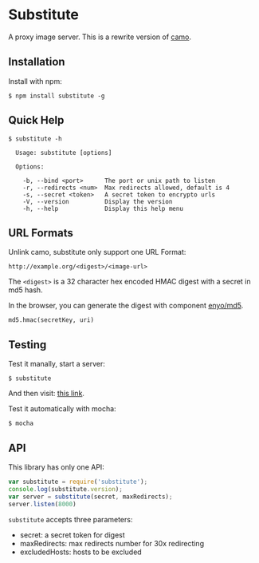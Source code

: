# Substitute

A proxy image server. This is a rewrite version of [camo](https://github.com/atmos/camo).


## Installation

Install with npm:

```
$ npm install substitute -g
```


## Quick Help

```
$ substitute -h

  Usage: substitute [options]

  Options:

    -b, --bind <port>      The port or unix path to listen
    -r, --redirects <num>  Max redirects allowed, default is 4
    -s, --secret <token>   A secret token to encrypto urls
    -V, --version          Display the version
    -h, --help             Display this help menu
```


## URL Formats

Unlink camo, substitute only support one URL Format:

```
http://example.org/<digest>/<image-url>
```

The `<digest>` is a 32 character hex encoded HMAC digest with a secret in md5 hash.

In the browser, you can generate the digest with component [enyo/md5](https://github.com/enyo/md5).

```
md5.hmac(secretKey, uri)
```


## Testing

Test it manally, start a server:

```
$ substitute
```

And then visit: [this link](http://localhost:8000/d42a08bfa19e5b526b0d2d53eb3b106c/http%3A%2F%2Fmedia.ebaumsworld.com%2Fpicture%2FMincemeat%2FPimp.jpg).

Test it automatically with mocha:

```
$ mocha
```

## API

This library has only one API:

```js
var substitute = require('substitute');
console.log(substitute.version);
var server = substitute(secret, maxRedirects);
server.listen(8000)
```

`substitute` accepts three parameters:

- secret: a secret token for digest
- maxRedirects: max redirects number for 30x redirecting
- excludedHosts: hosts to be excluded
